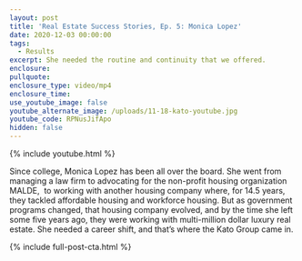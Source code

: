 ```yaml
---
layout: post
title: 'Real Estate Success Stories, Ep. 5: Monica Lopez'
date: 2020-12-03 00:00:00
tags:
  - Results
excerpt: She needed the routine and continuity that we offered.
enclosure:
pullquote:
enclosure_type: video/mp4
enclosure_time:
use_youtube_image: false
youtube_alternate_image: /uploads/11-18-kato-youtube.jpg
youtube_code: RPNusJifApo
hidden: false
---
```


{% include youtube.html %}

Since college, Monica Lopez has been all over the board. She went from managing a law firm to advocating for the non-profit housing organization MALDE, &nbsp;to working with another housing company where, for 14.5 years, they tackled affordable housing and workforce housing. But as government programs changed, that housing company evolved, and by the time she left some five years ago, they were working with multi-million dollar luxury real estate. She needed a career shift, and that’s where the Kato Group came in.

{% include full-post-cta.html %}